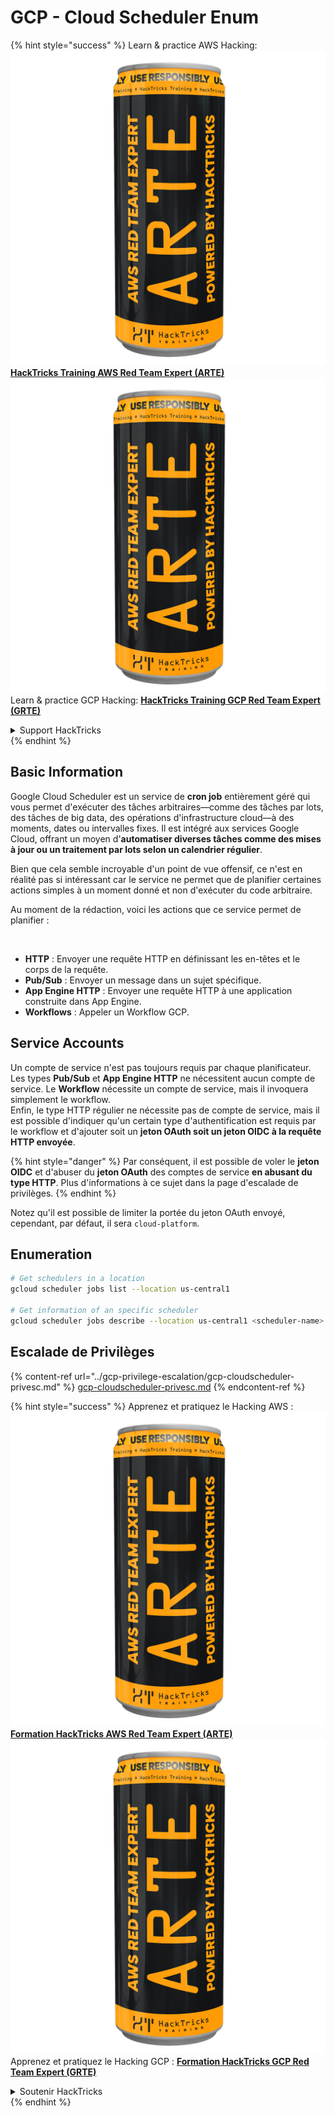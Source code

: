 # GCP - Cloud Scheduler Enum

{% hint style="success" %}
Learn & practice AWS Hacking:<img src="../../../.gitbook/assets/image (1) (1) (1).png" alt="" data-size="line">[**HackTricks Training AWS Red Team Expert (ARTE)**](https://training.hacktricks.xyz/courses/arte)<img src="../../../.gitbook/assets/image (1) (1) (1).png" alt="" data-size="line">\
Learn & practice GCP Hacking: <img src="../../../.gitbook/assets/image (2).png" alt="" data-size="line">[**HackTricks Training GCP Red Team Expert (GRTE)**<img src="../../../.gitbook/assets/image (2).png" alt="" data-size="line">](https://training.hacktricks.xyz/courses/grte)

<details>

<summary>Support HackTricks</summary>

* Check the [**subscription plans**](https://github.com/sponsors/carlospolop)!
* **Join the** 💬 [**Discord group**](https://discord.gg/hRep4RUj7f) or the [**telegram group**](https://t.me/peass) or **follow** us on **Twitter** 🐦 [**@hacktricks\_live**](https://twitter.com/hacktricks_live)**.**
* **Share hacking tricks by submitting PRs to the** [**HackTricks**](https://github.com/carlospolop/hacktricks) and [**HackTricks Cloud**](https://github.com/carlospolop/hacktricks-cloud) github repos.

</details>
{% endhint %}

## Basic Information

Google Cloud Scheduler est un service de **cron job** entièrement géré qui vous permet d'exécuter des tâches arbitraires—comme des tâches par lots, des tâches de big data, des opérations d'infrastructure cloud—à des moments, dates ou intervalles fixes. Il est intégré aux services Google Cloud, offrant un moyen d'**automatiser diverses tâches comme des mises à jour ou un traitement par lots selon un calendrier régulier**.

Bien que cela semble incroyable d'un point de vue offensif, ce n'est en réalité pas si intéressant car le service ne permet que de planifier certaines actions simples à un moment donné et non d'exécuter du code arbitraire.

Au moment de la rédaction, voici les actions que ce service permet de planifier :

<figure><img src="../../../.gitbook/assets/image (347).png" alt="" width="563"><figcaption></figcaption></figure>

* **HTTP** : Envoyer une requête HTTP en définissant les en-têtes et le corps de la requête.
* **Pub/Sub** : Envoyer un message dans un sujet spécifique.
* **App Engine HTTP** : Envoyer une requête HTTP à une application construite dans App Engine.
* **Workflows** : Appeler un Workflow GCP.

## Service Accounts

Un compte de service n'est pas toujours requis par chaque planificateur. Les types **Pub/Sub** et **App Engine HTTP** ne nécessitent aucun compte de service. Le **Workflow** nécessite un compte de service, mais il invoquera simplement le workflow.\
Enfin, le type HTTP régulier ne nécessite pas de compte de service, mais il est possible d'indiquer qu'un certain type d'authentification est requis par le workflow et d'ajouter soit un **jeton OAuth soit un jeton OIDC à la requête HTTP envoyée**.

{% hint style="danger" %}
Par conséquent, il est possible de voler le **jeton OIDC** et d'abuser du **jeton OAuth** des comptes de service **en abusant du type HTTP**. Plus d'informations à ce sujet dans la page d'escalade de privilèges.
{% endhint %}

Notez qu'il est possible de limiter la portée du jeton OAuth envoyé, cependant, par défaut, il sera `cloud-platform`.

## Enumeration
```bash
# Get schedulers in a location
gcloud scheduler jobs list --location us-central1

# Get information of an specific scheduler
gcloud scheduler jobs describe --location us-central1 <scheduler-name>
```
## Escalade de Privilèges

{% content-ref url="../gcp-privilege-escalation/gcp-cloudscheduler-privesc.md" %}
[gcp-cloudscheduler-privesc.md](../gcp-privilege-escalation/gcp-cloudscheduler-privesc.md)
{% endcontent-ref %}

{% hint style="success" %}
Apprenez et pratiquez le Hacking AWS :<img src="../../../.gitbook/assets/image (1) (1) (1).png" alt="" data-size="line">[**Formation HackTricks AWS Red Team Expert (ARTE)**](https://training.hacktricks.xyz/courses/arte)<img src="../../../.gitbook/assets/image (1) (1) (1).png" alt="" data-size="line">\
Apprenez et pratiquez le Hacking GCP : <img src="../../../.gitbook/assets/image (2).png" alt="" data-size="line">[**Formation HackTricks GCP Red Team Expert (GRTE)**<img src="../../../.gitbook/assets/image (2).png" alt="" data-size="line">](https://training.hacktricks.xyz/courses/grte)

<details>

<summary>Soutenir HackTricks</summary>

* Consultez les [**plans d'abonnement**](https://github.com/sponsors/carlospolop) !
* **Rejoignez le** 💬 [**groupe Discord**](https://discord.gg/hRep4RUj7f) ou le [**groupe telegram**](https://t.me/peass) ou **suivez** nous sur **Twitter** 🐦 [**@hacktricks\_live**](https://twitter.com/hacktricks_live)**.**
* **Partagez des astuces de hacking en soumettant des PR aux** [**HackTricks**](https://github.com/carlospolop/hacktricks) et [**HackTricks Cloud**](https://github.com/carlospolop/hacktricks-cloud) dépôts github.

</details>
{% endhint %}
